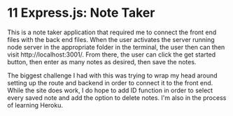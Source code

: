 # 11 Express.js: Note Taker

This is a note taker application that required me to connect the front end files with the back end files. When the user activates the server running node server in the appropriate folder in the terminal, the user then can then visit http://localhost:3001/. From there, the user can click the get started button, then enter as many notes as desired, then save the notes.

The biggest challenge I had with this was trying to wrap my head around setting up the route and backend in order to connect it to the front end. While the site does work, I do hope to add ID function in order to select every saved note and add the option to delete notes. I'm also in the process of learning Heroku.